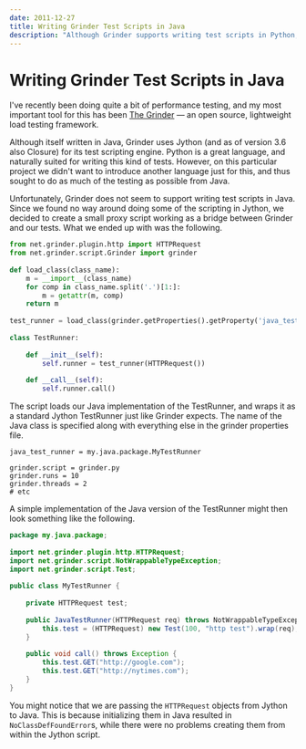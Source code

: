 ```yaml
---
date: 2011-12-27
title: Writing Grinder Test Scripts in Java
description: "Although Grinder supports writing test scripts in Python, sometimes you want or need to do things in Java."
---
```


# Writing Grinder Test Scripts in Java

I've recently been doing quite a bit of performance testing, and my most important tool for this has been [The Grinder](http://grinder.sourceforge.net/) — an open source, lightweight load testing framework.

Although itself written in Java, Grinder uses Jython (and as of version 3.6 also Closure) for its test scripting engine.
Python is a great language, and naturally suited for writing this kind of tests.
However, on this particular project we didn't want to introduce another language just for this, and thus sought to do as much of the testing as possible from Java.

Unfortunately, Grinder does not seem to support writing test scripts in Java.
Since we found no way around doing some of the scripting in Jython, we decided to create a small proxy script working as a bridge between Grinder and our tests.
What we ended up with was the following.

```python
from net.grinder.plugin.http import HTTPRequest
from net.grinder.script.Grinder import grinder
 
def load_class(class_name):
    m = __import__(class_name)
    for comp in class_name.split('.')[1:]:
        m = getattr(m, comp)
    return m
 
test_runner = load_class(grinder.getProperties().getProperty('java_test_runner'))
 
class TestRunner:
 
    def __init__(self):
        self.runner = test_runner(HTTPRequest())
     
    def __call__(self):
        self.runner.call()
```

The script loads our Java implementation of the TestRunner, and wraps it as a standard Jython TestRunner just like Grinder expects.
The name of the Java class is specified along with everything else in the grinder properties file.

```
java_test_runner = my.java.package.MyTestRunner
 
grinder.script = grinder.py
grinder.runs = 10
grinder.threads = 2
# etc
```

A simple implementation of the Java version of the TestRunner might then look something like the following.

```java
package my.java.package;
 
import net.grinder.plugin.http.HTTPRequest;
import net.grinder.script.NotWrappableTypeException;
import net.grinder.script.Test;
 
public class MyTestRunner {
 
    private HTTPRequest test;
     
    public JavaTestRunner(HTTPRequest req) throws NotWrappableTypeException {
        this.test = (HTTPRequest) new Test(100, "http test").wrap(req);
    }
     
    public void call() throws Exception {
        this.test.GET("http://google.com");
        this.test.GET("http://nytimes.com");
    }
}
```

You might notice that we are passing the `HTTPRequest` objects from Jython to Java.
This is because initializing them in Java resulted in `NoClassDefFoundError`s, while there were no problems creating them from within the Jython script.

